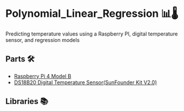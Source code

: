 # Polynomial_Linear_Regression 📊🌡
Predicting temperature values using a Raspberry PI, digital temperature sensor, and regression models

## Parts 🛠
* [Raspberry Pi 4 Model B](https://www.amazon.ca/LABISTS-Raspberry-Complete-Starter-Upgraded/dp/B084DQZP7P/ref=sr_1_7?crid=10KKB0KBUW5SG&dchild=1&keywords=raspberry+pi+4&qid=1609429444&sprefix=raspberry+%2Caps%2C199&sr=8-7)
* [DS18B20 Digital Temperature Sensor(SunFounder Kit V2.0)](https://www.amazon.ca/SunFounder-Modules-Sensor-Raspberry-Extension/dp/B014PF05ZA/ref=sr_1_8?dchild=1&keywords=sunfounder+starter+kit+v2.0&qid=1609429513&sr=8-8)

## Libraries  📚
